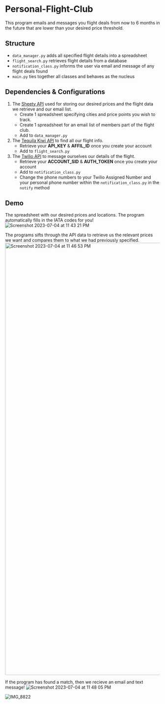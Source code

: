 # Personal-Flight-Club
This program emails and messages you flight deals from now to 6 months in the future that are lower than your desired price threshold.

## Structure
- `data_manager.py` adds all specified flight details into a spreadsheet
- `flight_search.py` retrieves flight details from a database
- `notification_class.py` informs the user via email and message of any flight deals found
- `main.py` ties together all classes and behaves as the nucleus
## Dependencies & Configurations
1. The [Sheety API](https://sheety.co/) used for storing our desired prices and the flight data we retrieve and our email list.
   - Create 1 spreadsheet specifying cities and price points you wish to track.
   - Create 1 spreadsheet for an email list of members part of the flight club.
   - Add to `data_manager.py`
2. The [Tequila Kiwi API](https://tequila.kiwi.com/) to find all our flight info.
   - Retrieve your **API_KEY** & **AFFIL_ID** once you create your account
   - Add to `flight_search.py`
3. The [Twilio API](https://www.twilio.com/docs) to message ourselves our details of the flight.
   - Retrieve your **ACCOUNT_SID** & **AUTH_TOKEN** once you create your account
   - Add to `notification_class.py`
   - Change the phone numbers to your Twilio Assigned Number and your personal phone number within the `notification_class.py` in the `notify` method

## Demo
The spreadsheet with our desired prices and locations. The program automatically fills in the IATA codes for you!
![Screenshot 2023-07-04 at 11 43 21 PM](https://github.com/ishan-juneja/Personal-Flight-Club/assets/69048541/d35e7a4f-90d0-49ed-ad28-e9ce995d6d55)

The programs sifts through the API data to retrieve us the relevant prices we want and compares them to what we had previously specified. 
<img width="1402" alt="Screenshot 2023-07-04 at 11 46 53 PM" src="https://github.com/ishan-juneja/Personal-Flight-Club/assets/69048541/e03230d4-cdee-402b-abb9-28c61a9d4c49">

If the program has found a match, then we recieve an email and text message!
![Screenshot 2023-07-04 at 11 48 05 PM](https://github.com/ishan-juneja/Personal-Flight-Club/assets/69048541/5777d90d-5e9d-43e3-a40c-a9e9469867b3)

![IMG_8822](https://github.com/ishan-juneja/Personal-Flight-Club/assets/69048541/aa90803f-aeff-4c8b-b856-c82f5562eeea)
